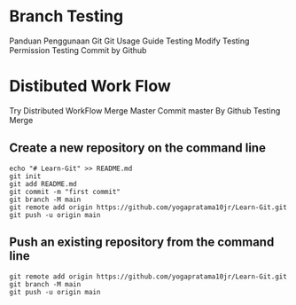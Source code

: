 
# Branch Testing
Panduan Penggunaan Git
Git Usage Guide 
Testing Modify
Testing Permission
Testing Commit by Github

# Distibuted Work Flow
Try Distributed WorkFlow
Merge Master
Commit master By Github 
Testing Merge

## Create a new repository on the command line

```
echo "# Learn-Git" >> README.md
git init
git add README.md
git commit -m "first commit"
git branch -M main
git remote add origin https://github.com/yogapratama10jr/Learn-Git.git
git push -u origin main
```

## Push an existing repository from the command line

```
git remote add origin https://github.com/yogapratama10jr/Learn-Git.git
git branch -M main
git push -u origin main

```
